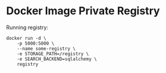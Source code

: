 # Docker Image Private Registry

Running registry:

```
docker run -d \
    -p 5000:5000 \
    --name some-registry \
    -e STORAGE_PATH=/registry \
    -e SEARCH_BACKEND=sqlalchemy \
    registry
```
